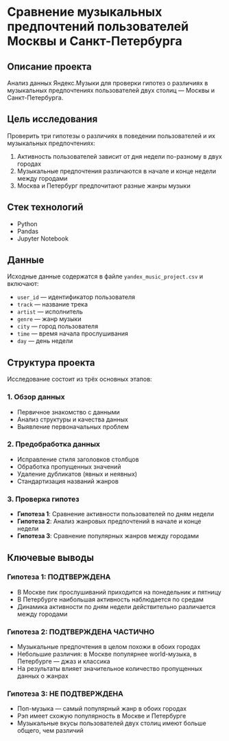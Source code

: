 # Сравнение музыкальных предпочтений пользователей Москвы и Санкт-Петербурга

## Описание проекта
Анализ данных Яндекс.Музыки для проверки гипотез о различиях в музыкальных предпочтениях пользователей двух столиц — Москвы и Санкт-Петербурга.

## Цель исследования
Проверить три гипотезы о различиях в поведении пользователей и их музыкальных предпочтениях:
1. Активность пользователей зависит от дня недели по-разному в двух городах
2. Музыкальные предпочтения различаются в начале и конце недели между городами
3. Москва и Петербург предпочитают разные жанры музыки

## Стек технологий
- Python
- Pandas
- Jupyter Notebook

## Данные
Исходные данные содержатся в файле `yandex_music_project.csv` и включают:
- `user_id` — идентификатор пользователя
- `track` — название трека
- `artist` — исполнитель
- `genre` — жанр музыки
- `city` — город пользователя
- `time` — время начала прослушивания
- `day` — день недели

## Структура проекта
Исследование состоит из трёх основных этапов:

### 1. Обзор данных
- Первичное знакомство с данными
- Анализ структуры и качества данных
- Выявление первоначальных проблем

### 2. Предобработка данных
- Исправление стиля заголовков столбцов
- Обработка пропущенных значений
- Удаление дубликатов (явных и неявных)
- Стандартизация названий жанров

### 3. Проверка гипотез
- **Гипотеза 1**: Сравнение активности пользователей по дням недели
- **Гипотеза 2**: Анализ жанровых предпочтений в начале и конце недели
- **Гипотеза 3**: Сравнение популярных жанров между городами

## Ключевые выводы

### Гипотеза 1: ПОДТВЕРЖДЕНА
- В Москве пик прослушиваний приходится на понедельник и пятницу
- В Петербурге наибольшая активность наблюдается по средам
- Динамика активности по дням недели действительно различается между городами

### Гипотеза 2: ПОДТВЕРЖДЕНА ЧАСТИЧНО
- Музыкальные предпочтения в целом похожи в обоих городах
- Небольшие различия: в Москве популярнее world-музыка, в Петербурге — джаз и классика
- На результаты влияет значительное количество пропущенных данных о жанрах

### Гипотеза 3: НЕ ПОДТВЕРЖДЕНА
- Поп-музыка — самый популярный жанр в обоих городах
- Рэп имеет схожую популярность в Москве и Петербурге
- Музыкальные вкусы пользователей двух столиц имеют больше общего, чем различий
